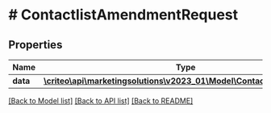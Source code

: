 # # ContactlistAmendmentRequest

## Properties

Name | Type | Description | Notes
------------ | ------------- | ------------- | -------------
**data** | [**\criteo\api\marketingsolutions\v2023_01\Model\ContactlistAmendment**](ContactlistAmendment.md) |  |

[[Back to Model list]](../../README.md#models) [[Back to API list]](../../README.md#endpoints) [[Back to README]](../../README.md)
